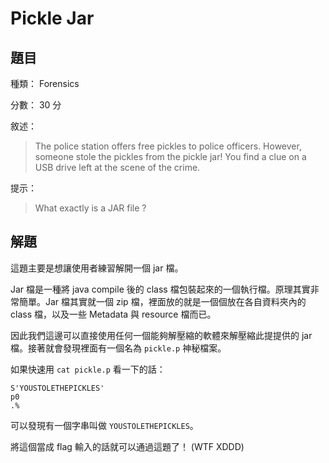 # Pickle Jar

## 題目

種類： Forensics

分數： 30 分

敘述：
> The police station offers free pickles to police officers. However, someone stole the pickles from the pickle jar! You find a clue on a USB drive left at the scene of the crime.

提示：
> What exactly is a JAR file ?

## 解題

這題主要是想讓使用者練習解開一個 jar 檔。

Jar 檔是一種將 java compile 後的 class 檔包裝起來的一個執行檔。原理其實非常簡單。Jar 檔其實就一個 zip 檔，裡面放的就是一個個放在各自資料夾內的 class 檔，以及一些 Metadata 與 resource 檔而已。

因此我們這邊可以直接使用任何一個能夠解壓縮的軟體來解壓縮此提提供的 jar 檔。接著就會發現裡面有一個名為 `pickle.p` 神秘檔案。

如果快速用 `cat pickle.p` 看一下的話：

```
S'YOUSTOLETHEPICKLES'
p0
.%
```

可以發現有一個字串叫做 `YOUSTOLETHEPICKLES`。

將這個當成 flag 輸入的話就可以通過這題了！ (WTF XDDD)
